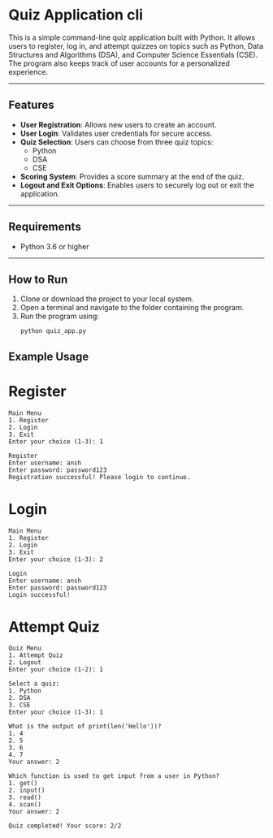 # Quiz Application cli

This is a simple command-line quiz application built with Python. It allows users to register, log in, and attempt quizzes on topics such as Python, Data Structures and Algorithms (DSA), and Computer Science Essentials (CSE). The program also keeps track of user accounts for a personalized experience.

---

## Features
- **User Registration**: Allows new users to create an account.
- **User Login**: Validates user credentials for secure access.
- **Quiz Selection**: Users can choose from three quiz topics:
  - Python
  - DSA
  - CSE
- **Scoring System**: Provides a score summary at the end of the quiz.
- **Logout and Exit Options**: Enables users to securely log out or exit the application.

---

## Requirements
- Python 3.6 or higher

---

## How to Run
1. Clone or download the project to your local system.
2. Open a terminal and navigate to the folder containing the program.
3. Run the program using:
   ```bash
   python quiz_app.py

## Example Usage
# Register
```
Main Menu
1. Register
2. Login
3. Exit
Enter your choice (1-3): 1

Register
Enter username: ansh
Enter password: password123
Registration successful! Please login to continue.
```
# Login
```
Main Menu
1. Register
2. Login
3. Exit
Enter your choice (1-3): 2

Login
Enter username: ansh
Enter password: password123
Login successful!
```
# Attempt Quiz
```
Quiz Menu
1. Attempt Quiz
2. Logout
Enter your choice (1-2): 1

Select a quiz:
1. Python
2. DSA
3. CSE
Enter your choice (1-3): 1

What is the output of print(len('Hello'))?
1. 4
2. 5
3. 6
4. 7
Your answer: 2

Which function is used to get input from a user in Python?
1. get()
2. input()
3. read()
4. scan()
Your answer: 2

Quiz completed! Your score: 2/2
```

